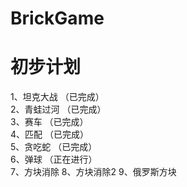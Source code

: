 BrickGame
===

初步计划
===
1、坦克大战	  （已完成）<br>
2、青蛙过河	  （已完成）<br>
3、赛车	  （已完成）<br>
4、匹配	 （已完成） <br>
5、贪吃蛇	 （已完成）<br>
6、弹球	  （正在进行）<br>
7、方块消除
8、方块消除2
9、俄罗斯方块	  <br>

